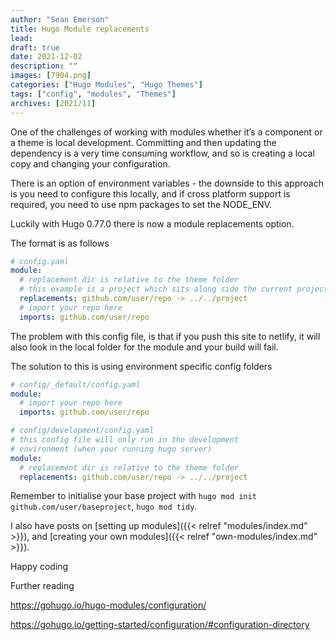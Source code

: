 ```yaml
---
author: "Sean Emerson"
title: Hugo Module replacements
lead:
draft: true
date: 2021-12-02
description: ""
images: [7904.png]
categories: ["Hugo Modules", "Hugo Themes"]
tags: ["config", "modules", "Themes"]
archives: [2021/11]
---
```

One of the challenges of working with modules whether it’s a  component or a theme is local development. Committing and then updating the dependency is a very time consuming workflow, and so is creating a local copy and changing your configuration.

There is an option of environment variables - the downside to this approach is you need to configure this locally, and if cross platform support is required, you need to use npm packages to set the NODE_ENV.

Luckily with Hugo 0.77.0 there is now a module replacements option.

The format is as follows

```YAML
# config.yaml
module:
  # replacement dir is relative to the theme folder
  # this example is a project which sits along side the current project
  replacements: github.com/user/repo -> ../../project
  # import your repo here
  imports: github.com/user/repo
```

The problem with this config file, is that if you push this site to netlify, it will also look in the local folder for the module and your build will fail.

The solution to this is using environment specific config folders

```YAML
# config/_default/config.yaml
module:
  # import your repo here
  imports: github.com/user/repo
```

```YAML
# config/development/config.yaml
# this config file will only run in the development 
# environment (when your running hugo server)
module:
  # replacement dir is relative to the theme folder
  replacements: github.com/user/repo -> ../../project
```

Remember to initialise your base project with `hugo mod init github.com/user/baseproject`, `hugo mod tidy`.  

I also have posts on [setting up modules]({{< relref "modules/index.md" >}}), and [creating your own modules]({{< relref "own-modules/index.md" >}}).

Happy coding

Further reading

https://gohugo.io/hugo-modules/configuration/

https://gohugo.io/getting-started/configuration/#configuration-directory
